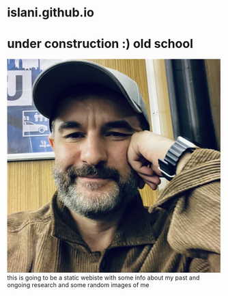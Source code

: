 # islani.github.io
# under construction :) old school
<img src="https://github.com/islani/islani.github.io/blob/main/profile_pic.jpg" width="500" height="500"> <br>
this is going to be a static webiste with some info about my past and ongoing research and some random images of me <br>


